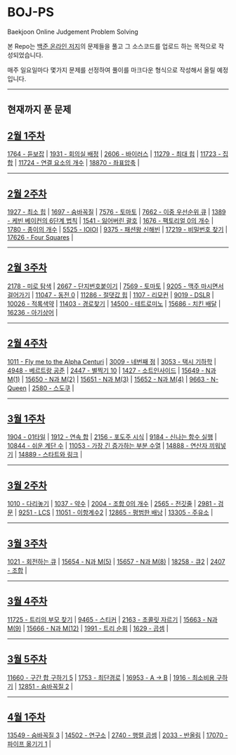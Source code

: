 # BOJ-PS
Baekjoon Online Judgement Problem Solving

본 Repo는 [백준 온라인 저지](https://acmcicpc.net, "Baekjoon Online Judge로 이동")의 문제들을 풀고 그 소스코드를 업로드 하는 목적으로 작성되었습니다.

매주 일요일마다 몇가지 문제를 선정하여 풀이를 마크다운 형식으로 작성해서 올릴 예정입니다.

---
## 현재까지 푼 문제

## [2월 1주차](https://github.com/Junhyung-Choi/BOJ-PS/blob/master/Feb/week_1/Feb1.md "2월 1주차")

[1764 - 듣보잡](https://github.com/Junhyung-Choi/BOJ-PS/blob/master/Feb/week_1/1764.py "1764 - 듣보잡") | 
[1931 - 회의실 배정](https://github.com/Junhyung-Choi/BOJ-PS/blob/master/Feb/week_1/1931.py "1931 - 회의실 배정") | 
[2606 - 바이러스](https://github.com/Junhyung-Choi/BOJ-PS/blob/master/Feb/week_1/2606.py "2606 - 바이러스") | 
[11279 - 최대 힙](https://github.com/Junhyung-Choi/BOJ-PS/blob/master/Feb/week_1/11279.py "11279 - 최대 힙") | 
[11723 - 집합](https://github.com/Junhyung-Choi/BOJ-PS/blob/master/Feb/week_1/11723.py "11723 - 집합") | 
[11724 - 연결 요소의 개수](https://github.com/Junhyung-Choi/BOJ-PS/blob/master/Feb/week_1/11724.py "11724 - 연결 요소의 개수") | 
[18870 - 좌표압축](https://github.com/Junhyung-Choi/BOJ-PS/blob/master/Feb/week_1/18870.py "18870 - 좌표압축") | 

---
## [2월 2주차](https://github.com/Junhyung-Choi/BOJ-PS/blob/master/Feb/week_2/Feb2.md "2월 2주차")

[1927 - 최소 힙](https://github.com/Junhyung-Choi/BOJ-PS/blob/master/Feb/week_2/1927.py "1927 - 최소 힙") | 
[1697 - 숨바꼭질](https://github.com/Junhyung-Choi/BOJ-PS/blob/master/Feb/week_2/1697.py "1697 - 숨바꼭질") | 
[7576 - 토마토](https://github.com/Junhyung-Choi/BOJ-PS/blob/master/Feb/week_2/7576.py "7576 - 토마토") | 
[7662 - 이중 우선순위 큐](https://github.com/Junhyung-Choi/BOJ-PS/blob/master/Feb/week_2/7662.py "7662 - 이중 우선순위 큐") | 
[1389 - 케빈 베이컨의 6단계 법칙](https://github.com/Junhyung-Choi/BOJ-PS/blob/master/Feb/week_2/1389.py "1389 - 케빈 베이컨의 6단계 법칙") | 
[1541 - 잃어버린 괄호](https://github.com/Junhyung-Choi/BOJ-PS/blob/master/Feb/week_2/1541.py "1541 - 잃어버린 괄호") | 
[1676 - 팩토리얼 0의 개수](https://github.com/Junhyung-Choi/BOJ-PS/blob/master/Feb/week_2/1676.py "1676 - 팩토리얼 0의 개수") | 
[1780 - 종이의 개수](https://github.com/Junhyung-Choi/BOJ-PS/blob/master/Feb/week_2/1780.py "1780 - 종이의 개수") | 
[5525 - IOIOI](https://github.com/Junhyung-Choi/BOJ-PS/blob/master/Feb/week_2/5525.py "5525 - IOIOI") | 
[9375 - 패션왕 신해빈](https://github.com/Junhyung-Choi/BOJ-PS/blob/master/Feb/week_2/9375.py "9375 - 패션왕 신해빈") | 
[17219 - 비밀번호 찾기](https://github.com/Junhyung-Choi/BOJ-PS/blob/master/Feb/week_2/17219.py "17219 - 비밀번호 찾기") | 
[17626 - Four Squares](https://github.com/Junhyung-Choi/BOJ-PS/blob/master/Feb/week_2/17626.py "17626 - Four Squares") |

---
## [2월 3주차](https://github.com/Junhyung-Choi/BOJ-PS/blob/master/Feb/week_3/Feb3.md "2월 3주차")

[2178 - 미로 탐색](https://github.com/Junhyung-Choi/BOJ-PS/blob/master/Feb/week_3/2178.py "2178 - 미로 탐색") | 
[2667 - 단지번호붙이기](https://github.com/Junhyung-Choi/BOJ-PS/blob/master/Feb/week_3/2667.py "2667 - 단지번호붙이기") | 
[7569 - 토마토](https://github.com/Junhyung-Choi/BOJ-PS/blob/master/Feb/week_3/7569.py "7569 - 토마토") | 
[9205 - 맥주 마시면서 걸어가기](https://github.com/Junhyung-Choi/BOJ-PS/blob/master/Feb/week_3/9205.py "9205 - 맥주 마시면서 걸어가기") | 
[11047 - 동전 0](https://github.com/Junhyung-Choi/BOJ-PS/blob/master/Feb/week_3/11047.py "11047 - 동전 0") | 
[11286 - 절댓값 힙](https://github.com/Junhyung-Choi/BOJ-PS/blob/master/Feb/week_3/11286.py "11286 - 절댓값 힙") | 
[1107 - 리모컨](https://github.com/Junhyung-Choi/BOJ-PS/blob/master/Feb/week_3/1107.py "1107 - 리모컨") | 
[9019 - DSLR](https://github.com/Junhyung-Choi/BOJ-PS/blob/master/Feb/week_3/9019.py "9019 - DSLR") | 
[10026 - 적록색약](https://github.com/Junhyung-Choi/BOJ-PS/blob/master/Feb/week_3/10026.py "100`26 - 적록색약") | 
[11403 - 경로찾기](https://github.com/Junhyung-Choi/BOJ-PS/blob/master/Feb/week_3/11403.py "11403 - 경로찾기") | 
[14500 - 테트로미노](https://github.com/Junhyung-Choi/BOJ-PS/blob/master/Feb/week_3/14500.py "14500 - 테트로미노") | 
[15686 - 치킨 배달](https://github.com/Junhyung-Choi/BOJ-PS/blob/master/Feb/week_3/15686.py "15686 - 치킨 배달") | 
[16236 - 아기상어](https://github.com/Junhyung-Choi/BOJ-PS/blob/master/Feb/week_3/16236.py "16236 - 아기상어") | 

---
## [2월 4주차](https://github.com/Junhyung-Choi/BOJ-PS/blob/master/Feb/week_4/Feb4.md "2월 4주차")

[1011 - Fly me to the Alpha Centuri](https://github.com/Junhyung-Choi/BOJ-PS/blob/master/Feb/week_4/1011.py "1011 - Fly me to the Alpha Centuri") | 
[3009 - 네번째 점](https://github.com/Junhyung-Choi/BOJ-PS/blob/master/Feb/week_4/3009.py "3009 - 네번째 점") | 
[3053 - 택시 기하학](https://github.com/Junhyung-Choi/BOJ-PS/blob/master/Feb/week_4/3053.py "3053 - 택시 기하학") | 
[4948 - 베르트랑 공준](https://github.com/Junhyung-Choi/BOJ-PS/blob/master/Feb/week_4/4948.py "4948 - 베르트랑 공준") | 
[2447 - 별찍기 10](https://github.com/Junhyung-Choi/BOJ-PS/blob/master/Feb/week_4/2447.py "2447 - 별찍기 10") | 
[1427 - 소트인사이드](https://github.com/Junhyung-Choi/BOJ-PS/blob/master/Feb/week_4/1427.py "1427 - 소트인사이드") | 
[15649 - N과 M(1)](https://github.com/Junhyung-Choi/BOJ-PS/blob/master/Feb/week_4/15649.py "15649 - N과 M(1)") | 
[15650 - N과 M(2)](https://github.com/Junhyung-Choi/BOJ-PS/blob/master/Feb/week_4/15650.py "15650 - N과 M(2)") | 
[15651 - N과 M(3)](https://github.com/Junhyung-Choi/BOJ-PS/blob/master/Feb/week_4/15651.py "15651 - N과 M(3)") | 
[15652 - N과 M(4)](https://github.com/Junhyung-Choi/BOJ-PS/blob/master/Feb/week_4/15652.py "15652 - N과 M(4)") | 
[9663 - N-Queen](https://github.com/Junhyung-Choi/BOJ-PS/blob/master/Feb/week_4/9663.py "9663 - N-Queen") | 
[2580 - 스도쿠](https://github.com/Junhyung-Choi/BOJ-PS/blob/master/Feb/week_4/2580.py "2580 - 스도쿠") | 

---
## [3월 1주차](https://github.com/Junhyung-Choi/BOJ-PS/blob/master/Mar/week_1/Mar1.md "3월 1주차")

[1904 - 01타일](https://github.com/Junhyung-Choi/BOJ-PS/blob/master/Mar/week_1/1904.py "1904 - 01타일") | 
[1912 - 연속 합](https://github.com/Junhyung-Choi/BOJ-PS/blob/master/Mar/week_1/1912.py "1912 - 연속 합") | 
[2156 - 포도주 시식](https://github.com/Junhyung-Choi/BOJ-PS/blob/master/Mar/week_1/2156.py "2156 - 포도주 시식") | 
[9184 - 신나는 함수 실행](https://github.com/Junhyung-Choi/BOJ-PS/blob/master/Mar/week_1/9184.py "9184 - 신나는 함수 실행") | 
[10844 - 쉬운 계단 수](https://github.com/Junhyung-Choi/BOJ-PS/blob/master/Mar/week_1/10844.py "10844 - 쉬운 계단 수") | 
[11053 - 가장 긴 증가하는 부분 수열](https://github.com/Junhyung-Choi/BOJ-PS/blob/master/Mar/week_1/11053.py "11053 - 가장 긴 증가하는 부분 수열") | 
[14888 - 연산자 끼워넣기](https://github.com/Junhyung-Choi/BOJ-PS/blob/master/Mar/week_1/14888.py "14888 - 연산자 끼워넣기") | 
[14889 - 스타트와 링크](https://github.com/Junhyung-Choi/BOJ-PS/blob/master/Mar/week_1/14889.py "14889 - 스타트와 링크") | 

---
## [3월 2주차](https://github.com/Junhyung-Choi/BOJ-PS/blob/master/Mar/week_2/Mar2.md "3월 2주차")

[1010 - 다리놓기](https://github.com/Junhyung-Choi/BOJ-PS/blob/master/Mar/week_2/1010.py "1010 - 다리놓기") | 
[1037 - 약수](https://github.com/Junhyung-Choi/BOJ-PS/blob/master/Mar/week_2/1037.py "1037 - 약수") | 
[2004 - 조합 0의 개수](https://github.com/Junhyung-Choi/BOJ-PS/blob/master/Mar/week_2/2004.py "2004 - 조합 0의 개수") | 
[2565 - 전깃줄](https://github.com/Junhyung-Choi/BOJ-PS/blob/master/Mar/week_2/2565.py "2565 - 전깃줄") | 
[2981 - 검문](https://github.com/Junhyung-Choi/BOJ-PS/blob/master/Mar/week_2/2981.py "2981 - 검문") | 
[9251 - LCS](https://github.com/Junhyung-Choi/BOJ-PS/blob/master/Mar/week_2/9251.py "9251 - LCS") | 
[11051 - 이항계수2](https://github.com/Junhyung-Choi/BOJ-PS/blob/master/Mar/week_2/11051.py "11051 - 이항계수2") | 
[12865 - 평범한 배낭](https://github.com/Junhyung-Choi/BOJ-PS/blob/master/Mar/week_2/12865.py "12865 - 평범한 배낭") | 
[13305 - 주유소](https://github.com/Junhyung-Choi/BOJ-PS/blob/master/Mar/week_2/13305.py "13305 - 주유소") | 

---
## [3월 3주차](https://github.com/Junhyung-Choi/BOJ-PS/blob/master/Mar/week_3/Mar3.md  "3월 3주차")

[1021 - 회전하는 큐](https://github.com/Junhyung-Choi/BOJ-PS/blob/master/Mar/week_3/1021.py "1021 - 회전하는 큐") | 
[15654 - N과 M(5)](https://github.com/Junhyung-Choi/BOJ-PS/blob/master/Mar/week_3/15654.py "15654 - N과 M(5)") | 
[15657 - N과 M(8)](https://github.com/Junhyung-Choi/BOJ-PS/blob/master/Mar/week_3/15657.py "15657 - N과 M(8)") | 
[18258 - 큐2](https://github.com/Junhyung-Choi/BOJ-PS/blob/master/Mar/week_3/18258.py "18258 - 큐2") | 
[2407 - 조합](https://github.com/Junhyung-Choi/BOJ-PS/blob/master/Mar/week_3/2407.py "2407 - 조합") | 

---
## [3월 4주차](https://github.com/Junhyung-Choi/BOJ-PS/blob/master/Mar/week_4/Mar4.md  "3월 4주차")

[11725 - 트리의 부모 찾기](https://github.com/Junhyung-Choi/BOJ-PS/blob/master/Mar/week_4/11725.py "11725 - 트리의 부모 찾기") | 
[9465 - 스티커](https://github.com/Junhyung-Choi/BOJ-PS/blob/master/Mar/week_4/9465.py "9465 - 스티커") | 
[2163 - 초콜릿 자르기](https://github.com/Junhyung-Choi/BOJ-PS/blob/master/Mar/week_4/2163.py "2163 - 초콜릿 자르기") | 
[15663 - N과 M(9)](https://github.com/Junhyung-Choi/BOJ-PS/blob/master/Mar/week_4/15663.py "15663 - N과 M(9)") | 
[15666 - N과 M(12)](https://github.com/Junhyung-Choi/BOJ-PS/blob/master/Mar/week_4/15666.py "15666 - N과 M(12)") | 
[1991 - 트리 순회](https://github.com/Junhyung-Choi/BOJ-PS/blob/master/Mar/week_4/1991.py "1991 - 트리 순회") | 
[1629 - 곱셈](https://github.com/Junhyung-Choi/BOJ-PS/blob/master/Mar/week_4/1629.py "1629 - 곱셈") | 

---
## [3월 5주차](https://github.com/Junhyung-Choi/BOJ-PS/blob/master/Mar/week_5/Mar5.md  "3월 5주차")

[11660 - 구간 합 구하기 5](https://github.com/Junhyung-Choi/BOJ-PS/blob/master/Mar/week_5/11660.py "11660 - 구간 합 구하기 5") | 
[1753 - 최단경로](https://github.com/Junhyung-Choi/BOJ-PS/blob/master/Mar/week_5/1753.py "1753 - 최단경로") | 
[16953 - A -> B](https://github.com/Junhyung-Choi/BOJ-PS/blob/master/Mar/week_5/16953.py "16953 - A -> B") | 
[1916 - 최소비용 구하기](https://github.com/Junhyung-Choi/BOJ-PS/blob/master/Mar/week_5/1916.py "1916 - 최소비용 구하기") | 
[12851 - 숨바꼭질 2](https://github.com/Junhyung-Choi/BOJ-PS/blob/master/Mar/week_5/12851.py "12851 - 숨바꼭질 2") | 

---
## [4월 1주차](https://github.com/Junhyung-Choi/BOJ-PS/blob/master/Apr/week_1/Apr1.md  "4월 1주차")

[13549 - 숨바꼭질 3](https://github.com/Junhyung-Choi/BOJ-PS/blob/master/Apr/week_1/13549.py "13549 - 숨바꼭질 3") | 
[14502 - 연구소](https://github.com/Junhyung-Choi/BOJ-PS/blob/master/Apr/week_1/14502.py "14502 - 연구소") | 
[2740 - 행렬 곱셈](https://github.com/Junhyung-Choi/BOJ-PS/blob/master/Apr/week_1/2740.py "2740 - 행렬 곱셈") | 
[2033 - 반올림](https://github.com/Junhyung-Choi/BOJ-PS/blob/master/Apr/week_1/2033.py "2033 - 반올림") | 
[17070 - 파이프 옮기기 1](https://github.com/Junhyung-Choi/BOJ-PS/blob/master/Apr/week_1/17070.py "17070 - 파이프 옮기기 1") | 
